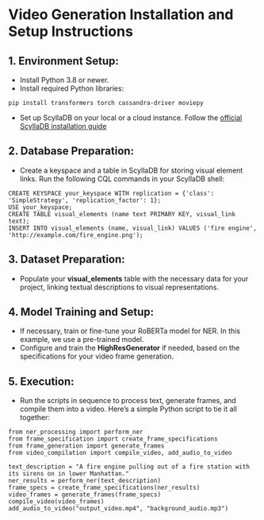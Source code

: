 # Video Generation Installation and Setup Instructions
## 1. Environment Setup:
* Install Python 3.8 or newer.
* Install required Python libraries:
```
pip install transformers torch cassandra-driver moviepy
```
* Set up ScyllaDB on your local or a cloud instance. Follow the <a href="https://opensource.docs.scylladb.com/stable/getting-started/install-scylla/">official ScyllaDB installation guide</a>
## 2. **Database Preparation:**
* Create a keyspace and a table in ScyllaDB for storing visual element links. Run the following CQL commands in your ScyllaDB shell:
```
CREATE KEYSPACE your_keyspace WITH replication = {'class': 'SimpleStrategy', 'replication_factor': 1};
USE your_keyspace;
CREATE TABLE visual_elements (name text PRIMARY KEY, visual_link text);
INSERT INTO visual_elements (name, visual_link) VALUES ('fire engine', 'http://example.com/fire_engine.png');

```
## 3. **Dataset Preparation:**
* Populate your **visual_elements** table with the necessary data for your project, linking textual descriptions to visual representations.
## 4. **Model Training and Setup:**
* If necessary, train or fine-tune your RoBERTa model for NER. In this example, we use a pre-trained model.
* Configure and train the **HighResGenerator** if needed, based on the specifications for your video frame generation.
## 5. **Execution:**
* Run the scripts in sequence to process text, generate frames, and compile them into a video. Here’s a simple Python script to tie it all together:
```
from ner_processing import perform_ner
from frame_specification import create_frame_specifications
from frame_generation import generate_frames
from video_compilation import compile_video, add_audio_to_video

text_description = "A fire engine pulling out of a fire station with its sirens on in lower Manhattan."
ner_results = perform_ner(text_description)
frame_specs = create_frame_specifications(ner_results)
video_frames = generate_frames(frame_specs)
compile_video(video_frames)
add_audio_to_video("output_video.mp4", "background_audio.mp3")
```
